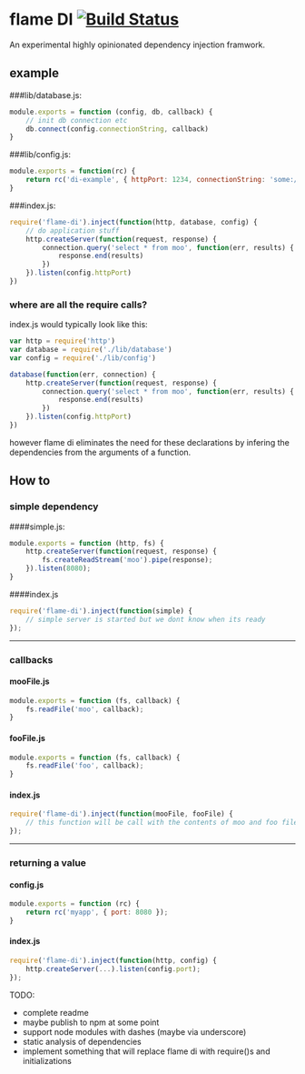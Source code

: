 # flame DI  [![Build Status](https://secure.travis-ci.org/kessler/flame-di.png?branch=master)](http://travis-ci.org/kessler/flame-di)

An experimental highly opinionated dependency injection framwork.

## example
###lib/database.js:
```javascript
module.exports = function (config, db, callback) {
	// init db connection etc
	db.connect(config.connectionString, callback)
}
```
###lib/config.js:
```javascript
module.exports = function(rc) {
	return rc('di-example', { httpPort: 1234, connectionString: 'some://thing' })
}
```
###index.js:
```javascript
require('flame-di').inject(function(http, database, config) {
	// do application stuff
	http.createServer(function(request, response) {
		connection.query('select * from moo', function(err, results) {
			response.end(results)
		})
	}).listen(config.httpPort)
})
```
### where are all the require calls?
index.js would typically look like this:
```javascript
var http = require('http')
var database = require('./lib/database')
var config = require('./lib/config')

database(function(err, connection) {
	http.createServer(function(request, response) {
		connection.query('select * from moo', function(err, results) {
			response.end(results)
		})
	}).listen(config.httpPort)
})
```
however flame di eliminates the need for these declarations by infering the dependencies from the arguments of a function.

## How to

### simple dependency
####simple.js:
```javascript
module.exports = function (http, fs) {
	http.createServer(function(request, response) {
		fs.createReadStream('moo').pipe(response);
	}).listen(8080);
}
```
####index.js
```javascript
require('flame-di').inject(function(simple) {
	// simple server is started but we dont know when its ready
});
```
--------------------------------
### callbacks
#### mooFile.js
```javascript
module.exports = function (fs, callback) {
	fs.readFile('moo', callback);
}
```
#### fooFile.js
```javascript
module.exports = function (fs, callback) {
	fs.readFile('foo', callback);
}
```
#### index.js
```javascript
require('flame-di').inject(function(mooFile, fooFile) {
	// this function will be call with the contents of moo and foo files
});
```
--------------------------------
### returning a value
#### config.js
```javascript
module.exports = function (rc) {
	return rc('myapp', { port: 8080 });
}
```
#### index.js
```javascript
require('flame-di').inject(function(http, config) {
	http.createServer(...).listen(config.port);
});
```


TODO:

- complete readme
- maybe publish to npm at some point
- support node modules with dashes (maybe via underscore)
- static analysis of dependencies
- implement something that will replace flame di with require()s and initializations

